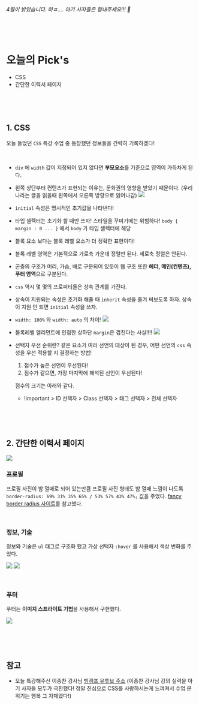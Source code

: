 _4월이 밝았습니다.
마ㅍ.... 아기 사자들은 힘내주세요!!! 🐾_

<br><br><br>

# 오늘의 Pick's

- CSS
- 간단한 이력서 페이지

<br><br><br>

## 1. CSS

오늘 들었던 `CSS` 특강 수업 중 등장했던 정보들을 간략히 기록하겠다!

<br>

- `div` 에 `width` 값이 지정되어 있지 않다면 **부모요소**를 기준으로 영역이 가득차게 된다.

- 왼쪽 상단부터 컨텐츠가 표현되는 이유는, 문화권의 영향을 받았기 때문이다.
  (우리나라는 글을 읽을때 왼쪽에서 오른쪽 방향으로 읽어나감)
  ![](https://media.vlpt.us/images/nu11/post/012997f0-4d7b-4b8c-bee9-a4683a7c736a/image.png)

- `initial` 속성은 명시적인 초기값을 나타낸다!

- 타입 셀렉터는 초기화 할 때만 쓰자! 스타일을 꾸미기에는 위험하다!
  `body { margin : 0 ... }` 에서 `body` 가 타입 셀렉터에 해당

- 블록 요소 보다는 블록 레벨 요소가 더 정확한 표현이다!

- 블록 레벨 영역은 기본적으로 가로축 가운데 정렬만 된다. 세로축 정렬은 안된다.

- 곤충의 구조가 머리, 가슴, 배로 구분되어 있듯이 웹 구조 또한 **헤더, 메인(컨텐츠), 푸터 영역**으로 구분된다.

- `css` 역시 몇 몇의 프로퍼티들은 상속 관계를 가진다.

- 상속이 지원되는 속성은 초기화 해줄 때 `inherit` 속성을 즐겨 써보도록 하자.
  상속이 지원 안 되면 `initial` 속성을 쓰자.

- `width: 100%` 와 `width: auto` 의 차이!
  ![](https://media.vlpt.us/images/nu11/post/3808ff84-d0d9-47b7-a98d-1871e7ea7504/image.png)

- 블록레벨 엘리먼트에 인접한 상하단 `margin`은 겹친다는 사실!!!!
  ![](https://media.vlpt.us/images/nu11/post/d74b196f-6f74-4d72-8ebf-d008ad2b29b1/image.png)

- 선택자 우선 순위란? 같은 요소가 여러 선언의 대상이 된 경우, 어떤 선언의 `css` 속성을 우선 적용할 지 결정하는 방법!

  1.  점수가 높은 선언이 우선된다!
  2.  점수가 같으면, 가장 마지막에 해석된 선언이 우선된다!

  점수의 크기는 아래와 같다.

  - !important > ID 선택자 > Class 선택자 > 태그 선택자 > 전체 선택자

<br><br><br>

## 2. 간단한 이력서 페이지

![](https://media.vlpt.us/images/nu11/post/a430f6c5-8c05-448c-8894-bc27cd0f29f7/image.png)

### 프로필

프로필 사진이 밤 열매로 되어 있는만큼 프로필 사진 형태도 밤 열매 느낌이 나도록 `border-radius: 69% 31% 35% 65% / 53% 57% 43% 47%;` 값을 주었다. [fancy border radius 사이트](https://9elements.github.io/fancy-border-radius/)를 참고했다.

<br>

### 정보, 기술

정보와 기술은 `ul` 태그로 구조화 했고 가상 선택자 `:hover` 를 사용해서 색상 변화를 주었다.

![](https://media.vlpt.us/images/nu11/post/9a50972d-f7e7-43a2-b43b-172ee6744a73/image.png)
![](https://media.vlpt.us/images/nu11/post/cce7b6e9-d158-4a33-a222-812c3e312e63/image.png)

<br>

### 푸터

푸터는 **이미지 스프라이트 기법**을 사용해서 구현했다.

![](https://media.vlpt.us/images/nu11/post/c2d8b7fa-4b3f-491f-bb8c-8250a5f37e94/image.png)

<br><br><br>

## 참고

- 오늘 특강해주신 이종찬 강사님 [빔캠프 유튜브 주소](https://www.youtube.com/c/veamcamp)
  (이종찬 강사님 강의 실력을 아기 사자들 모두가 극찬했다! 정말 진심으로 CSS를 사랑하시는게 느껴져서 수업 분위기는 행복 그 자체였다!)
